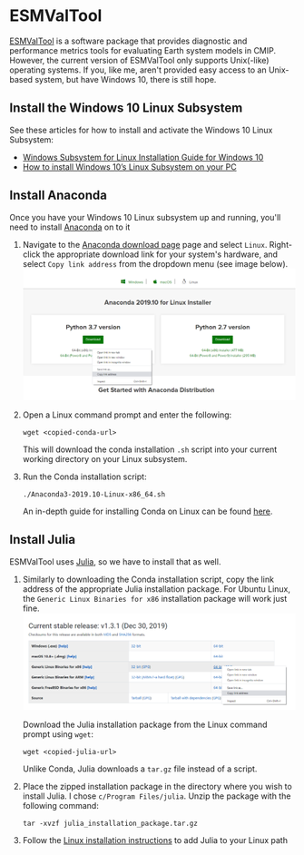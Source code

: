 # ESMValTool
[ESMValTool](https://github.com/ESMValGroup/ESMValTool) is a software package that provides diagnostic and performance metrics tools for evaluating Earth system models in CMIP. However, the current version of ESMValTool only supports Unix(-like) operating systems. If you, like me, aren't provided easy access to an Unix-based system, but have Windows 10, there is still hope. 

## Install the Windows 10 Linux Subsystem
See these articles for how to install and activate the Windows 10 Linux Subsystem:
* [Windows Subsystem for Linux Installation Guide for Windows 10](https://docs.microsoft.com/en-us/windows/wsl/install-win10)
* [How to install Windows 10’s Linux Subsystem on your PC](https://www.onmsft.com/how-to/how-to-install-windows-10s-linux-subsystem-on-your-pc)

## Install Anaconda 
Once you have your Windows 10 Linux subsystem up and running, you'll need to install [Anaconda](https://www.anaconda.com/distribution/) on to it

1. Navigate to the [Anaconda download page](https://www.anaconda.com/distribution/) page and select `Linux`. Right-click the appropriate download link for your system's hardware, and select `Copy link address` from the dropdown menu (see image below).
![conda download](imgs/cond-dl.png)

2. Open a Linux command prompt and enter the following:
   ```
   wget <copied-conda-url>
   ```

   This will download the conda installation `.sh` script into your current working directory on your Linux subsystem. 

3. Run the Conda installation script:
   ```
   ./Anaconda3-2019.10-Linux-x86_64.sh
   ```
   An in-depth guide for installing Conda on Linux can be found [here](https://www.digitalocean.com/community/tutorials/how-to-install-anaconda-on-ubuntu-18-04-quickstart).
   
## Install Julia
ESMValTool uses [Julia](https://julialang.org/downloads/), so we have to install that as well.

1. Similarly to downloading the Conda installation script, copy the link address of the appropriate Julia installation package. For Ubuntu Linux, the `Generic Linux Binaries for x86` installation package will work just fine.
![julia download](imgs/julia-dl.png)

   Download the Julia installation package from the Linux command prompt using `wget`:
   ```
   wget <copied-julia-url>
   ```
   Unlike Conda, Julia downloads a `tar.gz` file instead of a script. 
   
2. Place the zipped installation package in the directory where you wish to install Julia. I chose `c/Program Files/julia`. Unzip the package with the following command:
   ```
   tar -xvzf julia_installation_package.tar.gz
   ```
   
3. Follow the [Linux installation instructions](https://julialang.org/downloads/platform/) to add Julia to your Linux path
